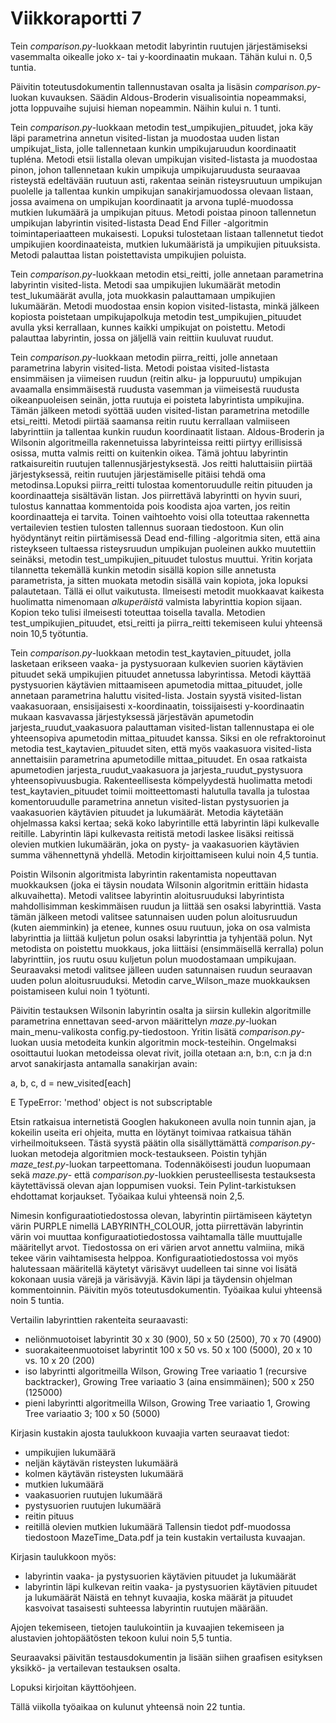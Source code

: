 # Viikkoraportti 7
Tein _comparison.py_-luokkaan metodit labyrintin ruutujen järjestämiseksi vasemmalta oikealle joko x- tai y-koordinaatin mukaan. Tähän kului n. 0,5 tuntia.

Päivitin toteutusdokumentin tallennustavan osalta ja lisäsin _comparison.py_-luokan kuvauksen. Säädin Aldous-Broderin visualisointia nopeammaksi, jotta loppuvaihe sujuisi hieman nopeammin. Näihin kului n. 1 tunti.

Tein _comparison.py_-luokkaan metodin test_umpikujien_pituudet, joka käy läpi parametrina annetun visited-listan ja muodostaa uuden listan umpikujat_lista, jolle tallennetaan kunkin umpikujaruudun koordinaatit tupléna. Metodi etsii listalla olevan umpikujan visited-listasta ja muodostaa pinon, johon tallennetaan kukin umpikuja umpikujaruudusta seuraavaa risteystä edeltävään ruutuun asti, rakentaa seinän risteysruutuun umpikujan puolelle ja tallentaa kunkin umpikujan sanakirjamuodossa olevaan listaan, jossa avaimena on umpikujan koordinaatit ja arvona tuplé-muodossa mutkien lukumäärä ja umpikujan pituus. Metodi poistaa pinoon tallennetun umpikujan labyrintin visited-listasta Dead End Filler -algoritmin toimintaperiaatteen mukaisesti. Lopuksi tulostetaan listaan tallennetut tiedot umpikujien koordinaateista, mutkien lukumääristä ja umpikujien pituuksista. Metodi palauttaa listan poistettavista umpikujien poluista.

Tein _comparison.py_-luokkaan metodin etsi_reitti, jolle annetaan parametrina labyrintin visited-lista. Metodi saa umpikujien lukumäärät metodin test_lukumäärät avulla, jota muokkasin palauttamaan umpikujien lukumäärän. Metodi muodostaa ensin kopion visited-listasta, minkä jälkeen kopiosta poistetaan umpikujapolkuja metodin test_umpikujien_pituudet avulla yksi kerrallaan, kunnes kaikki umpikujat on poistettu. Metodi palauttaa labyrintin, jossa on jäljellä vain reittiin kuuluvat ruudut.

Tein _comparison.py_-luokkaan metodin piirra_reitti, jolle annetaan parametrina labyrin visited-lista. Metodi poistaa visited-listasta ensimmäisen ja viimeisen ruudun (reitin alku- ja loppuruutu) umpikujan avaamalla ensimmäisestä ruudusta vasemman ja viimeisestä ruudusta oikeanpuoleisen seinän, jotta ruutuja ei poisteta labyrintista umpikujina. Tämän jälkeen metodi syöttää uuden visited-listan parametrina metodille etsi_reitti. Metodi piirtää saamansa reitin ruutu kerrallaan valmiiseen labyrinttiin ja tallentaa kunkin ruudun koordinaatit listaan. Aldous-Broderin ja Wilsonin algoritmeilla rakennetuissa labyrinteissa reitti piirtyy erillisissä osissa, mutta valmis reitti on kuitenkin oikea. Tämä johtuu labyrintin ratkaisureitin ruutujen tallennusjärjestyksestä. Jos reitti haluttaisiin piirtää järjestyksessä, reitin ruutujen järjestämiselle pitäisi tehdä oma metodinsa.Lopuksi piirra_reitti tulostaa komentoruudulle reitin pituuden ja koordinaatteja sisältävän listan. Jos piirrettävä labyrintti on hyvin suuri, tulostus kannattaa kommentoida pois koodista ajoa varten, jos reitin koordinaatteja ei tarvita. Toinen vaihtoehto voisi olla toteuttaa rakennetta vertailevien testien tulosten tallennus suoraan tiedostoon. Kun olin hyödyntänyt reitin piirtämisessä Dead end-filling -algoritmia siten, että aina risteykseen tultaessa risteysruudun umpikujan puoleinen aukko muutettiin seinäksi, metodin test_umpikujien_pituudet tulostus muuttui. Yritin korjata tilannetta tekemällä kunkin metodin sisällä kopion sille annetusta parametrista, ja sitten muokata metodin sisällä vain kopiota, joka lopuksi palautetaan. Tällä ei ollut vaikutusta. Ilmeisesti metodit muokkaavat kaikesta huolimatta nimenomaan _alkuperäistä_ valmista labyrinttia kopion sijaan. Kopion teko tulisi ilmeisesti toteuttaa toisella tavalla. Metodien test_umpikujien_pituudet, etsi_reitti ja piirra_reitti tekemiseen kului yhteensä noin 10,5 työtuntia.

Tein _comparison.py_-luokkaan metodin test_kaytavien_pituudet, jolla lasketaan erikseen vaaka- ja pystysuoraan kulkevien suorien käytävien pituudet sekä umpikujien pituudet annetussa labyrintissa. Metodi käyttää pystysuorien käytävien mittaamiseen apumetodia mittaa_pituudet, jolle annetaan parametrina haluttu visited-lista. Jostain syystä visited-listan vaakasuoraan, ensisijaisesti x-koordinaatin, toissijaisesti y-koordinaatin mukaan kasvavassa järjestyksessä järjestävän apumetodin jarjesta_ruudut_vaakasuora palauttaman visited-listan tallennustapa ei ole yhteensopiva apumetodin mittaa_pituudet kanssa. Siksi en ole refraktoroinut metodia test_kaytavien_pituudet siten, että myös vaakasuora visited-lista annettaisiin parametrina apumetodille mittaa_pituudet. En osaa ratkaista apumetodien jarjesta_ruudut_vaakasuora ja jarjesta_ruudut_pystysuora yhteensopivuusbugia. Rakenteellisesta kömpelyydestä huolimatta metodi test_kaytavien_pituudet toimii moitteettomasti halutulla tavalla ja tulostaa komentoruudulle parametrina annetun visited-listan pystysuorien ja vaakasuorien käytävien pituudet ja lukumäärät. Metodia käytetään ohjelmassa kaksi kertaa; sekä koko labyrintille että labyrintin läpi kulkevalle reitille. Labyrintin läpi kulkevasta reitistä metodi laskee lisäksi reitissä olevien mutkien lukumäärän, joka on pysty- ja vaakasuorien käytävien summa vähennettynä yhdellä. Metodin kirjoittamiseen kului noin 4,5 tuntia.

Poistin Wilsonin algoritmista labyrintin rakentamista nopeuttavan muokkauksen (joka ei täysin noudata Wilsonin algoritmin erittäin hidasta alkuvaihetta). Metodi valitsee labyrintin aloitusruuduksi labyrintista mahdollisimman keskimmäisen ruudun ja liittää sen osaksi labyrinttiä. Vasta tämän jälkeen metodi valitsee satunnaisen uuden polun aloitusruudun (kuten aiemminkin) ja etenee, kunnes osuu ruutuun, joka on osa valmista labyrinttia ja liittää kuljetun polun osaksi labyrinttia ja tyhjentää polun. Nyt metodista on poistettu muokkaus, joka liittäisi (ensimmäisellä kerralla) polun labyrinttiin, jos ruutu osuu kuljetun polun muodostamaan umpikujaan. Seuraavaksi metodi valitsee jälleen uuden satunnaisen ruudun seuraavan uuden polun aloitusruuduksi. Metodin carve_Wilson_maze muokkauksen poistamiseen kului noin 1 työtunti.

Päivitin testauksen Wilsonin labyrintin osalta ja siirsin kullekin algoritmille parametrina ennettavan seed-arvon määrittelyn _maze.py_-luokan main_menu-valikosta config.py-tiedostoon. Yritin lisätä _comparison.py_-luokan uusia metodeita kunkin algoritmin mock-testeihin. Ongelmaksi osoittautui luokan metodeissa olevat rivit, joilla otetaan a:n, b:n, c:n ja d:n arvot sanakirjasta antamalla sanakirjan avain:

a, b, c, d = new_visited[each]

E           TypeError: 'method' object is not subscriptable

Etsin ratkaisua internetistä Googlen hakukoneen avulla noin tunnin ajan, ja kokeilin useita eri ohjeita, mutta en löytänyt toimivaa ratkaisua tähän virheilmoitukseen. Tästä syystä päätin olla sisällyttämättä _comparison.py_-luokan metodeja algoritmien mock-testaukseen. Poistin tyhjän _maze_test.py_-luokan tarpeettomana. Todennäköisesti joudun luopumaan sekä _maze.py_- että _comparison.py_-luokkien perusteellisesta testauksesta käytettävissä olevan ajan loppumisen vuoksi. Tein Pylint-tarkistuksen ehdottamat korjaukset. Työaikaa kului yhteensä noin 2,5.

Nimesin konfiguraatiotiedostossa olevan, labyrintin piirtämiseen käytetyn värin PURPLE nimellä LABYRINTH_COLOUR, jotta piirrettävän labyrintin värin voi muuttaa konfiguraatiotiedostossa vaihtamalla tälle muuttujalle määritellyt arvot. Tiedostossa on eri värien arvot annettu valmiina, mikä tekee värin vaihtamisesta helppoa. Konfiguraatiotiedostossa voi myös halutessaan määritellä käytetyt värisävyt uudelleen tai sinne voi lisätä kokonaan uusia värejä ja värisävyjä. Kävin läpi ja täydensin ohjelman kommentoinnin. Päivitin myös toteutusdokumentin. Työaikaa kului yhteensä noin 5 tuntia.

Vertailin labyrinttien rakenteita seuraavasti:
* neliönmuotoiset labyrintit 30 x 30 (900), 50 x 50 (2500), 70 x 70 (4900)
* suorakaiteenmuotoiset labyrintit 100 x 50 vs. 50 x 100 (5000), 20 x 10 vs. 10 x 20 (200)
* iso labyrintti algoritmeilla Wilson, Growing Tree variaatio 1 (recursive backtracker), Growing Tree variaatio 3 (aina ensimmäinen); 500 x 250 (125000)
* pieni labyrintti algoritmeilla Wilson, Growing Tree variaatio 1, Growing Tree variaatio 3; 100 x 50 (5000)

Kirjasin kustakin ajosta taulukkoon kuvaajia varten seuraavat tiedot:
* umpikujien lukumäärä
* neljän käytävän risteysten lukumäärä
* kolmen käytävän risteysten lukumäärä
* mutkien lukumäärä
* vaakasuorien ruutujen lukumäärä
* pystysuorien ruutujen lukumäärä
* reitin pituus
* reitillä olevien mutkien lukumäärä
Tallensin tiedot pdf-muodossa tiedostoon MazeTime_Data.pdf ja tein kustakin vertailusta kuvaajan.

Kirjasin taulukkoon myös:
* labyrintin vaaka- ja pystysuorien käytävien pituudet ja lukumäärät
* labyrintin läpi kulkevan reitin vaaka- ja pystysuorien käytävien pituudet ja lukumäärät
Näistä en tehnyt kuvaajia, koska määrät ja pituudet kasvoivat tasaisesti suhteessa labyrintin ruutujen määrään.

Ajojen tekemiseen, tietojen taulukointiin ja kuvaajien tekemiseen ja alustavien johtopäätösten tekoon kului noin 5,5 tuntia.

Seuraavaksi päivitän testausdokumentin ja lisään siihen graafisen esityksen yksikkö- ja vertailevan testauksen osalta.

Lopuksi kirjoitan käyttöohjeen.

Tällä viikolla työaikaa on kulunut yhteensä noin 22 tuntia.

